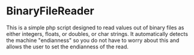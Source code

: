 # BinaryFileReader
This is a simple php script designed to read values out of binary files as either integers, floats, or doubles, or char strings. It automatically detects the machine "endianness" so you do not have to worry about this and allows the user to set the endianness of the read.
